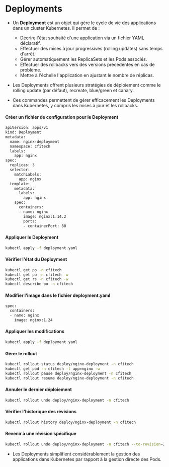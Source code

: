 # Deployments

- Un **Deployment** est un objet qui gère le cycle de vie des applications dans un cluster Kubernetes. Il permet de :

  - Décrire l'état souhaité d'une application via un fichier YAML déclaratif.
  - Effectuer des mises à jour progressives (rolling updates) sans temps d'arrêt.
  - Gérer automatiquement les ReplicaSets et les Pods associés.
  - Effectuer des rollbacks vers des versions précédentes en cas de problème.
  - Mettre à l'échelle l'application en ajustant le nombre de réplicas.

- Les Deployments offrent plusieurs stratégies de déploiement comme le rolling update (par défaut), recreate, blue/green et canary.

- Ces commandes permettent de gérer efficacement les Deployments dans Kubernetes, y compris les mises à jour et les rollbacks.

#### Créer un fichier de configuration pour le Deployment

```sh
apiVersion: apps/v1
kind: Deployment
metadata:
  name: nginx-deployment
  namespace: cfitech
  labels:
    app: nginx
spec:
  replicas: 3
  selector:
    matchLabels:
      app: nginx
  template:
    metadata:
      labels:
        app: nginx
    spec:
      containers:
      - name: nginx
        image: nginx:1.14.2
        ports:
        - containerPort: 80
```

#### Appliquer le Deployment

```sh
kubectl apply -f deployment.yaml
```

#### Vérifier l'état du Deployment

```sh
kubectl get po -n cfitech
kubectl get po -n cfitech -w
kubectl get rs -n cfitech -w
kubectl describe po -n cfitech
```

#### Modifier l'image dans le fichier deployment.yaml

```sh
spec:
  containers:
  - name: nginx
    image: nginx:1.24
```

#### Appliquer les modifications

```sh
kubectl apply -f deployment.yaml
```

#### Gérer le rollout

```sh
kubectl rollout status deploy/nginx-deployment -n cfitech
kubectl get pod -n cfitech -l app=nginx -w
kubectl rollout pause deploy/nginx-deployment -n cfitech
kubectl rollout resume deploy/nginx-deployment -n cfitech
```

#### Annuler le dernier déploiement

```sh
kubectl rollout undo deploy/nginx-deployment -n cfitech
```

#### Vérifier l'historique des révisions

```sh
kubectl rollout history deploy/nginx-deployment -n cfitech
```

#### Revenir à une révision spécifique

```sh
kubectl rollout undo deploy/nginx-deployment -n cfitech --to-revision=2
```

- Les Deployments simplifient considérablement la gestion des applications dans Kubernetes par rapport à la gestion directe des Pods.
